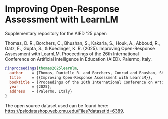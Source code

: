 # Improving Open-Response Assessment with LearnLM

Supplementary repository for the AIED '25 paper:

Thomas, D. R., Borchers, C., Bhushan, S., Kakarla, S., Houk, A., Abboud, R., Gatz, E., Gupta, S., & Koedinger, K. R. (2025). Improving Open-Response Assessment with LearnLM. Proceedings of the 26th International Conference on Artificial Intelligence in Education (AIED). Palermo, Italy.

```bibtex
@inproceedings{thomas2025learnlm,
  author    = {Thomas, Danielle R. and Borchers, Conrad and Bhushan, Shambhavi and Kakarla, Sanjit and Houk, Alex and Abboud, Ralph and Gatz, Erin and Gupta, Shivang and Koedinger, Kenneth R.},
  title     = {{Improving Open-Response Assessment with LearnLM}},
  booktitle = {Proceedings of the 26th International Conference on Artificial Intelligence in Education (AIED)},
  year      = {2025},
  address   = {Palermo, Italy}
}
```

The open source dataset used can be found here: https://pslcdatashop.web.cmu.edu/Files?datasetId=6389.
